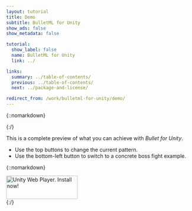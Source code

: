 ```yaml
---
layout: tutorial
title: Demo
subtitle: BulletML for Unity
show_ads: false
show_metadata: false

tutorial:
  show_label: false
  name: BulletML for Unity
  link: ../

links:
  summary: ../table-of-contents/
  previous: ../table-of-contents/
  next: ../package-and-license/

redirect_from: /work/bulletml-for-unity/demo/
---
```


{::nomarkdown}
  <script type='text/javascript' src='https://ssl-webplayer.unity3d.com/download_webplayer-3.x/3.0/uo/jquery.min.js'></script>
  <script type="text/javascript">
  <!--
  var unityObjectUrl = "http://webplayer.unity3d.com/download_webplayer-3.x/3.0/uo/UnityObject2.js";
  if (document.location.protocol == 'https:')
  	unityObjectUrl = unityObjectUrl.replace("http://", "https://ssl-");
  document.write('<script type="text\/javascript" src="' + unityObjectUrl + '"><\/script>');
  -->
  </script>
  <script type="text/javascript">
  <!--
  	var config = {
  		width: 640,
  		height: 480,
  		params: { enableDebugging:"0" }

  	};
  	var u = new UnityObject2(config);

  	jQuery(function() {

  		var $missingScreen = jQuery("#unityPlayer").find(".missing");
  		var $brokenScreen = jQuery("#unityPlayer").find(".broken");
  		$missingScreen.hide();
  		$brokenScreen.hide();

  		u.observeProgress(function (progress) {
  			switch(progress.pluginStatus) {
  				case "broken":
  					$brokenScreen.find("a").click(function (e) {
  						e.stopPropagation();
  						e.preventDefault();
  						u.installPlugin();
  						return false;
  					});
  					$brokenScreen.show();
  				break;
  				case "missing":
  					$missingScreen.find("a").click(function (e) {
  						e.stopPropagation();
  						e.preventDefault();
  						u.installPlugin();
  						return false;
  					});
  					$missingScreen.show();
  				break;
  				case "installed":
  					$missingScreen.remove();
  				break;
  				case "first":
  				break;
  			}
  		});
  		u.initPlugin(jQuery("#unityPlayer")[0], "demo.unity3d");
  	});
  -->
  </script>
{:/}

This is a complete preview of what you can achieve with _Bullet for Unity_.

* Use the top buttons to change the current pattern.
* Use the bottom-left button to switch to a concrete boss fight example.

{::nomarkdown}
  <div class="content">
  	<div id="unityPlayer">
  		<div class="missing">
  			<a href="http://unity3d.com/webplayer/" title="Unity Web Player. Install now!">
  				<img alt="Unity Web Player. Install now!" src="http://webplayer.unity3d.com/installation/getunity.png" width="193" height="63" />
  			</a>
  		</div>
  	</div>
  </div>
{:/}
